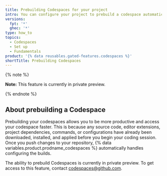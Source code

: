 ```yaml
---
title: Prebuilding Codespaces for your project
intro: You can configure your project to prebuild a codespace automatically each time you push a change to your repository.
versions:
  fpt: '*'
  ghec: '*'
type: how_to
topics:
  - Codespaces
  - Set up
  - Fundamentals
product: '{% data reusables.gated-features.codespaces %}'
shortTitle: Prebuilding Codespaces
---
```


{% note %}

**Note:** This feature is currently in private preview.

{% endnote %}

## About prebuilding a Codespace

Prebuilding your codespaces allows you to be more productive and access your codespace faster. This is because any source code, editor extensions, project dependencies, commands, or configurations have already been downloaded, installed, and applied before you begin your coding session. Once you push changes to your repository, {% data variables.product.prodname_codespaces %} automatically handles configuring the builds.

The ability to prebuild Codespaces is currently in private preview. To get access to this feature, contact codespaces@github.com.
